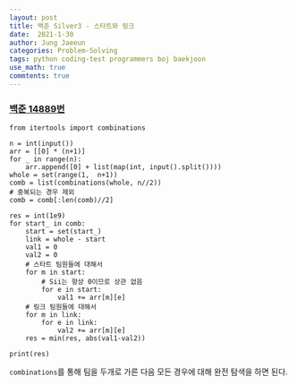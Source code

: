 ```yaml
---
layout: post
title: 백준 Silver3 - 스타트와 링크
date:  2021-1-30
author: Jung Jaeeun
categories: Problem-Solving
tags: python coding-test programmers boj baekjoon
use_math: true
commtents: true
---
```


### [백준 14889번](https://www.acmicpc.net/problem/14889)

```python3
from itertools import combinations

n = int(input())
arr = [[0] * (n+1)]
for _ in range(n):
    arr.append([0] + list(map(int, input().split())))
whole = set(range(1,  n+1))
comb = list(combinations(whole, n//2))
# 중복되는 경우 제외
comb = comb[:len(comb)//2]

res = int(1e9)
for start_ in comb:
    start = set(start_)
    link = whole - start
    val1 = 0
    val2 = 0
    # 스타트 팀원들에 대해서
    for m in start:
        # Sii는 항상 0이므로 상관 없음
        for e in start:
            val1 += arr[m][e]
    # 링크 팀원들에 대해서
    for m in link:
        for e in link:
            val2 += arr[m][e]
    res = min(res, abs(val1-val2))

print(res)
```

```combinations```를 통해 팀을 두개로 가른 다음 모든 경우에 대해 완전 탐색을 하면 된다.